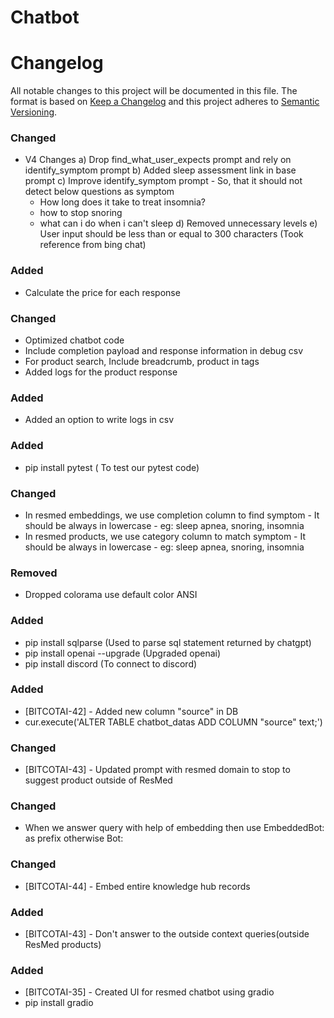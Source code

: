 # Chatbot
# Changelog

All notable changes to this project will be documented in this file.
The format is based on [Keep a Changelog](http://keepachangelog.com/en/1.0.0/)
and this project adheres to [Semantic Versioning](http://semver.org/spec/v2.0.0.html).

### Changed
- V4 Changes
  a) Drop find_what_user_expects prompt and rely on identify_symptom prompt
  b) Added sleep assessment link in base prompt
  c) Improve identify_symptom prompt - So, that it should not detect below questions as symptom
     - How long does it take to treat insomnia?
     - how to stop snoring
     - what can i do when i can't sleep
  d) Removed unnecessary levels
  e) User input should be less than or equal to 300 characters 
     (Took reference from bing chat)


### Added 
- Calculate the price for each response

### Changed
- Optimized chatbot code
- Include completion payload and response information in debug csv
- For product search, Include breadcrumb, product in tags 
- Added logs for the product response

### Added 
- Added an option to write logs in csv

### Added 
- pip install pytest ( To test our pytest code)

### Changed
- In resmed embeddings, we use completion column to find symptom - It should be always in lowercase - eg: sleep apnea, snoring, insomnia
- In resmed products, we use category column to match symptom - It should be always in lowercase - eg: sleep apnea, snoring, insomnia

### Removed
- Dropped colorama use default color ANSI

### Added 
- pip install sqlparse (Used to parse sql statement returned by chatgpt)
- pip install openai --upgrade (Upgraded openai)
- pip install discord (To connect to discord)

### Added 
- [BITCOTAI-42] - Added new column "source" in DB
- cur.execute('ALTER TABLE chatbot_datas ADD COLUMN "source" text;')

### Changed
- [BITCOTAI-43] - Updated prompt with resmed domain to stop to suggest product outside of ResMed

### Changed
- When we answer query with help of embedding then use EmbeddedBot: as prefix otherwise Bot:

### Changed
- [BITCOTAI-44] - Embed entire knowledge hub records

### Added
- [BITCOTAI-43] - Don't answer to the outside context queries(outside ResMed products)

### Added
- [BITCOTAI-35] - Created UI for resmed chatbot using gradio
- pip install gradio

